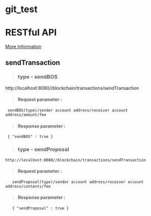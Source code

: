# git_test

# RESTful API

[ More Information](https://www.boscoin.io)

## sendTransaction

> ### type - sendBOS

  http://localhost:8080//blockchain/transactions/sendTransaction

>#### Request parameter :
```
 sendBOS(type)/sender account address/receiver account address/amount/fee
```
>#### Response parameter :
```
 { "sendBOS" : true }
```

> ### type - sendProposal

```
http://localhost:8080//blockchain/transactions/sendTransaction
```
> #### Request parameter :
```
   sendProposal(type)/sender account address/receiver account address/contents/fee
```
> #### Response parameter :
```
   { "sendProposal" : true }
```